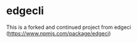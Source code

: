 # edgecli
This is a forked and continued project from edgeci (https://www.npmjs.com/package/edgeci)
